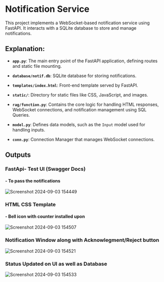 # Notification Service

 This project implements a WebSocket-based notification service using FastAPI. It interacts with a SQLite database to store and manage notifications.

 ## Explanation:
- **`app.py`**: The main entry point of the FastAPI application, defining routes and static file mounting.
  
- **`database/notif.db`**: SQLite database for storing notifications.
  
- **`templates/index.html`**: Front-end template served by FastAPI.
  
- **`static/`**: Directory for static files like CSS, JavaScript, and images.
  
- **`rag/function.py`**: Contains the core logic for handling HTML responses, WebSocket connections, and notification management using SQL Queries.
  
- **`model.py`**: Defines data models, such as the `Input` model used for handling inputs.
- **`conn.py`**: Connection Manager that manages WebSocket connections.

  
## Outputs
### FastApi- Test UI (Swagger Docs)
#### - To pass the notifications
  
![Screenshot 2024-09-03 154449](https://github.com/user-attachments/assets/cba0f22e-87be-4225-9bf7-bbe83b71bf1f)
### HTML CSS Template
#### - Bell icon with counter installed upon

![Screenshot 2024-09-03 154507](https://github.com/user-attachments/assets/6bcbe02e-096d-4861-8dd6-7d15f56b140f)
### Notification Window along with Acknowlegment/Reject button
![Screenshot 2024-09-03 154521](https://github.com/user-attachments/assets/1465bc52-7fbc-4d8f-947b-f9dbe32b2bbd)
### Status Updated on UI as well as Database
![Screenshot 2024-09-03 154533](https://github.com/user-attachments/assets/53036a1d-20fe-4526-89de-e4e30b5ebe96)
